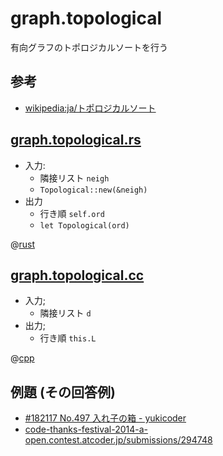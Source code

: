 # graph.topological

有向グラフのトポロジカルソートを行う

## 参考

- [wikipedia:ja/トポロジカルソート](http://ja.wikipedia.org/wiki/トポロジカルソート)

## [graph.topological.rs](graph.topological.rs)

- 入力:
    - 隣接リスト `neigh`
    - `Topological::new(&neigh)`
- 出力
    - 行き順 `self.ord`
    - `let Topological(ord)`

@[rust](graph.topological.rs)

## [graph.topological.cc](graph.topological.cc)

- 入力;
    - 隣接リスト `d`
- 出力;
    - 行き順 `this.L`

@[cpp](graph.topological.cc)

## 例題 (その回答例)

- [#182117 No.497 入れ子の箱 - yukicoder](https://yukicoder.me/submissions/182117)
- [code-thanks-festival-2014-a-open.contest.atcoder.jp/submissions/294748](http://code-thanks-festival-2014-a-open.contest.atcoder.jp/submissions/294748)
